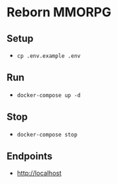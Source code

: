 # Reborn MMORPG

## Setup
- `cp .env.example .env`

## Run
- `docker-compose up -d`

## Stop
- `docker-compose stop`

## Endpoints
- [http://localhost](http://localhost)
